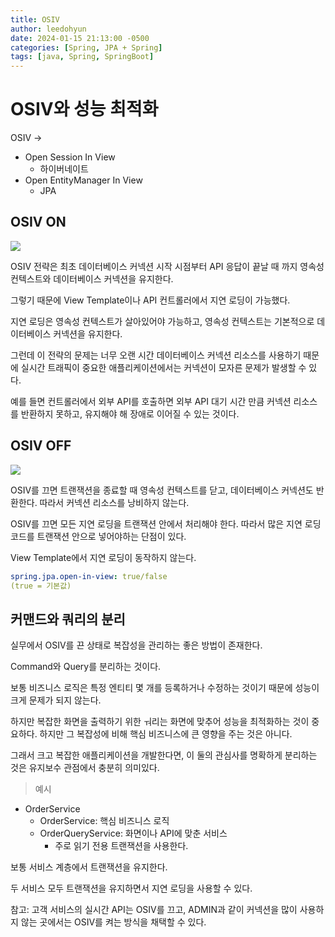```yaml
---
title: OSIV
author: leedohyun
date: 2024-01-15 21:13:00 -0500
categories: [Spring, JPA + Spring]
tags: [java, Spring, SpringBoot]
---
```


# OSIV와 성능 최적화

OSIV ->
 
- Open Session In View
	- 하이버네이트
- Open EntityManager In View
	- JPA 

## OSIV ON

![](https://blog.kakaocdn.net/dn/bAAzTW/btsFbgQvyE7/03fD5JHII7LEyDvVHAukgk/img.png)

OSIV 전략은 최초 데이터베이스 커넥션 시작 시점부터 API 응답이 끝날 때 까지 영속성 컨텍스트와 데이터베이스 커넥션을 유지한다.

그렇기 때문에 View Template이나 API 컨트롤러에서 지연 로딩이 가능했다.

지연 로딩은 영속성 컨텍스트가 살아있어야 가능하고, 영속성 컨텍스트는 기본적으로 데이터베이스 커넥션을 유지한다.

그런데 이 전략의 문제는 너무 오랜 시간 데이터베이스 커넥션 리소스를 사용하기 때문에 실시간 트래픽이 중요한 애플리케이션에서는 커넥션이 모자른 문제가 발생할 수 있다.

예를 들면 컨트롤러에서 외부 API를 호출하면 외부 API 대기 시간 만큼 커넥션 리소스를 반환하지 못하고, 유지해야 해 장애로 이어질 수 있는 것이다.

## OSIV OFF

![](https://blog.kakaocdn.net/dn/bSZB4H/btsFaMWjhiD/bALiktNo0Bzn9n61zYxKdK/img.png)

OSIV를 끄면 트랜잭션을 종료할 때 영속성 컨텍스트를 닫고, 데이터베이스 커넥션도 반환한다. 따라서 커넥션 리소스를 낭비하지 않는다.

OSIV를 끄면 모든 지연 로딩을 트랜잭션 안에서 처리해야 한다. 따라서 많은 지연 로딩 코드를 트랜잭션 안으로 넣어야하는 단점이 있다.

View Template에서 지연 로딩이 동작하지 않는다.

```yml
spring.jpa.open-in-view: true/false
(true = 기본값)
```

## 커맨드와 쿼리의 분리

실무에서 OSIV를 끈 상태로 복잡성을 관리하는 좋은 방법이 존재한다.

Command와 Query를 분리하는 것이다.

보통 비즈니스 로직은 특정 엔티티 몇 개를 등록하거나 수정하는 것이기 때문에 성능이 크게 문제가 되지 않는다.

하지만 복잡한 화면을 출력하기 위한 ㅝ리는 화면에 맞추어 성능을 최적화하는 것이 중요하다. 하지만 그 복잡성에 비해 핵심 비즈니스에 큰 영향을 주는 것은 아니다.

그래서 크고 복잡한 애플리케이션을 개발한다면, 이 둘의 관심사를 명확하게 분리하는 것은 유지보수 관점에서 충분히 의미있다.

> 예시

- OrderService
	- OrderService: 핵심 비즈니스 로직
	- OrderQueryService: 화면이나 API에 맞춘 서비스
		- 주로 읽기 전용 트랜잭션을 사용한다.

보통 서비스 계층에서 트랜잭션을 유지한다.

두 서비스 모두 트랜잭션을 유지하면서 지연 로딩을 사용할 수 있다.

참고: 고객 서비스의 실시간 API는 OSIV를 끄고, ADMIN과 같이 커넥션을 많이 사용하지 않는 곳에서는 OSIV를 켜는 방식을 채택할 수 있다.